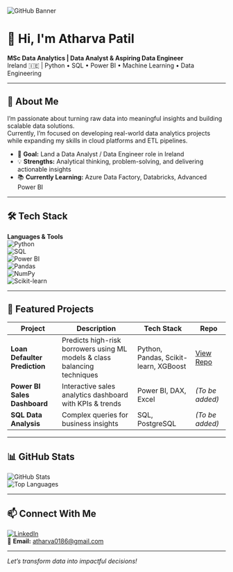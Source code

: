 <!-- Banner -->
![GitHub Banner](A_rectangular_digital_graphic_design_banner_showca.png)

# 👋 Hi, I'm Atharva Patil  

**MSc Data Analytics | Data Analyst & Aspiring Data Engineer**  
Ireland 🇮🇪 | Python • SQL • Power BI • Machine Learning • Data Engineering  

---

## 🚀 About Me  
I’m passionate about turning raw data into meaningful insights and building scalable data solutions.  
Currently, I’m focused on developing real-world data analytics projects while expanding my skills in cloud platforms and ETL pipelines.  

- 🎯 **Goal:** Land a Data Analyst / Data Engineer role in Ireland  
- 💡 **Strengths:** Analytical thinking, problem-solving, and delivering actionable insights  
- 📚 **Currently Learning:** Azure Data Factory, Databricks, Advanced Power BI  

---

## 🛠 Tech Stack  
**Languages & Tools**  
![Python](https://img.shields.io/badge/-Python-3776AB?logo=python&logoColor=white&style=flat)  
![SQL](https://img.shields.io/badge/-SQL-336791?logo=postgresql&logoColor=white&style=flat)  
![Power BI](https://img.shields.io/badge/-Power%20BI-F2C811?logo=power-bi&logoColor=black&style=flat)  
![Pandas](https://img.shields.io/badge/-Pandas-150458?logo=pandas&logoColor=white&style=flat)  
![NumPy](https://img.shields.io/badge/-NumPy-013243?logo=numpy&logoColor=white&style=flat)  
![Scikit-learn](https://img.shields.io/badge/-Scikit%20Learn-F7931E?logo=scikit-learn&logoColor=white&style=flat)  

---

## 📂 Featured Projects  

| Project | Description | Tech Stack | Repo |
|---------|-------------|------------|------|
| **Loan Defaulter Prediction** | Predicts high-risk borrowers using ML models & class balancing techniques | Python, Pandas, Scikit-learn, XGBoost | [View Repo](https://github.com/AtharvaPatilData/Loan-defaulter-risk-model) |
| **Power BI Sales Dashboard** | Interactive sales analytics dashboard with KPIs & trends | Power BI, DAX, Excel | *(To be added)* |
| **SQL Data Analysis** | Complex queries for business insights | SQL, PostgreSQL | *(To be added)* |

---

## 📊 GitHub Stats  

![GitHub Stats](https://github-readme-stats.vercel.app/api?username=AtharvaPatilData&show_icons=true&theme=radical)  
![Top Languages](https://github-readme-stats.vercel.app/api/top-langs/?username=AtharvaPatilData&layout=compact&theme=radical)

---

## 📫 Connect With Me  
[![LinkedIn](https://img.shields.io/badge/-LinkedIn-0A66C2?logo=linkedin&logoColor=white&style=flat)]([YourLinkedInLink](https://www.linkedin.com/in/atharva-patil2/))  
📧 **Email:** atharva0186@gmail.com  

---
*Let’s transform data into impactful decisions!*
